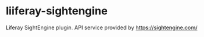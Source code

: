 # liiferay-sightengine
Liferay SightEngine plugin. API service provided by https://sightengine.com/
